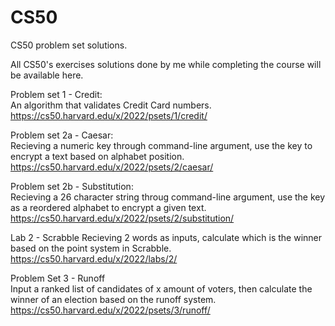 # CS50
CS50 problem set solutions. 

All CS50's exercises solutions done by me while completing the course will be available here.

Problem set 1 - Credit:  
An algorithm that validates Credit Card numbers.  
https://cs50.harvard.edu/x/2022/psets/1/credit/  

Problem set 2a - Caesar:  
Recieving a numeric key through command-line argument, use the key to encrypt a text based on alphabet position.  
https://cs50.harvard.edu/x/2022/psets/2/caesar/  

Problem set 2b - Substitution:  
Recieving a 26 character string throug command-line argument, use the key as a reordered alphabet to encrypt a given text.  
https://cs50.harvard.edu/x/2022/psets/2/substitution/

Lab 2 - Scrabble
Recieving 2 words as inputs, calculate which is the winner based on the point system in Scrabble.
https://cs50.harvard.edu/x/2022/labs/2/

Problem Set 3 - Runoff  
Input a ranked list of candidates of x amount of voters, then calculate the winner of an election based on the runoff system.    
https://cs50.harvard.edu/x/2022/psets/3/runoff/  